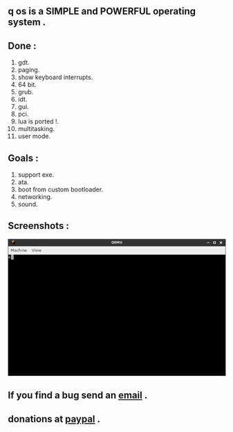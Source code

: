 ## q os is a SIMPLE and POWERFUL operating system .<br>
## Done :<br>
1. gdt.<br>
2. paging.<br>
3. show keyboard interrupts.<br>
4. 64 bit.<br>
5. grub.<br>
6. idt.<br>
7. gui.<br>
7. pci.<br>
8. lua is ported !.<br>
9. multitasking.<br>
10. user mode.<br>
## Goals :<br>
1. support exe.<br>
2. ata.<br>
4. boot from custom bootloader.<br>
6. networking.<br>
7. sound.<br>
## Screenshots :<br>
![ERROR](https://raw.githubusercontent.com/li7r/os/master/a.jpg)<br>
## If you find a bug send an <a href="mailto:u5u5@protonmail.com">email</a> .<br>
## donations at <a href="https://paypal.me/b5d">paypal</a> .<br>
